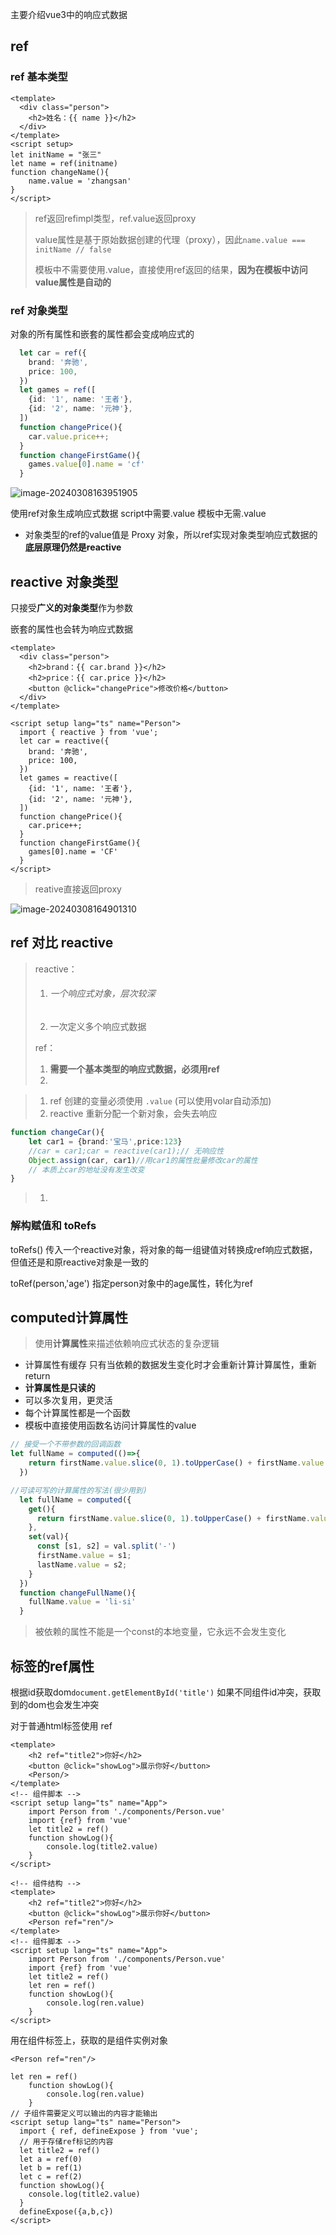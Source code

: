 主要介绍vue3中的响应式数据

## ref

### ref 基本类型

```vue
<template>
  <div class="person">
    <h2>姓名：{{ name }}</h2>
  </div>
</template>
<script setup>
let initName = "张三"
let name = ref(initname)
function changeName(){
    name.value = 'zhangsan'
}
</script>

```

> ref返回refimpl类型，ref.value返回proxy
>
> value属性是基于原始数据创建的代理（proxy），因此`name.value === initName // false`
>
> 模板中不需要使用.value，直接使用ref返回的结果，**因为在模板中访问value属性是自动的**

### ref 对象类型

对象的所有属性和嵌套的属性都会变成响应式的

```ts
  let car = ref({
    brand: '奔驰',
    price: 100,
  })
  let games = ref([
    {id: '1', name: '王者'},
    {id: '2', name: '元神'},
  ])
  function changePrice(){
    car.value.price++;
  }
  function changeFirstGame(){
    games.value[0].name = 'cf'
  }
```



![image-20240308163951905](./images/image-20240308163951905.png)

使用ref对象生成响应式数据
script中需要.value
模板中无需.value

- 对象类型的ref的value值是 Proxy 对象，所以ref实现对象类型响应式数据的**底层原理仍然是reactive**

## reactive 对象类型

只接受**广义的对象类型**作为参数

嵌套的属性也会转为响应式数据

```vue
<template>
  <div class="person">
    <h2>brand：{{ car.brand }}</h2>
    <h2>price：{{ car.price }}</h2>
    <button @click="changePrice">修改价格</button>
  </div>
</template>

<script setup lang="ts" name="Person">
  import { reactive } from 'vue';
  let car = reactive({
    brand: '奔驰',
    price: 100,
  })
  let games = reactive([
    {id: '1', name: '王者'},
    {id: '2', name: '元神'},
  ])
  function changePrice(){
    car.price++;
  }
  function changeFirstGame(){
    games[0].name = 'CF'
  }
</script>
```

> reative直接返回proxy

![image-20240308164901310](./images/image-20240308164901310.png)

## ref 对比 reactive

> reactive：
>
> 1. ###### 一个响应式对象，层次较深
>
> 2. 一次定义多个响应式数据
>
> ref：
>
> 1. **需要一个基本类型的响应式数据，必须用ref**
> 2. 

> 1. ref 创建的变量必须使用 `.value` (可以使用volar自动添加)
> 2. reactive 重新分配一个新对象，会失去响应

```ts
function changeCar(){
    let car1 = {brand:'宝马',price:123}
    //car = car1;car = reactive(car1);// 无响应性
    Object.assign(car, car1)//用car1的属性批量修改car的属性
    // 本质上car的地址没有发生改变
}
```

> 1. 

### 解构赋值和 toRefs

toRefs() 传入一个reactive对象，将对象的每一组键值对转换成ref响应式数据，但值还是和原reactive对象是一致的

toRef(person,'age') 指定person对象中的age属性，转化为ref

## computed计算属性

> 使用**计算属性**来描述依赖响应式状态的复杂逻辑

- 计算属性有缓存
    只有当依赖的数据发生变化时才会重新计算计算属性，重新return
- **计算属性是只读的**
- 可以多次复用，更灵活
- 每个计算属性都是一个函数
- 模板中直接使用函数名访问计算属性的value

```ts
// 接受一个不带参数的回调函数
let fullName = computed(()=>{
    return firstName.value.slice(0, 1).toUpperCase() + firstName.value.slice(1) + '-' + lastName.value
  })
```

```ts
//可读可写的计算属性的写法(很少用到)
  let fullName = computed({
    get(){
      return firstName.value.slice(0, 1).toUpperCase() + firstName.value.slice(1) + '-' + lastName.value
    },
    set(val){
      const [s1, s2] = val.split('-')
      firstName.value = s1;
      lastName.value = s2;
    }
  })
  function changeFullName(){
    fullName.value = 'li-si'
  }
```

> 被依赖的属性不能是一个const的本地变量，它永远不会发生变化

## 标签的ref属性

根据id获取dom`document.getElementById('title')`
如果不同组件id冲突，获取到的dom也会发生冲突

对于普通html标签使用 ref

```vue
<template>
    <h2 ref="title2">你好</h2>
    <button @click="showLog">展示你好</button>
    <Person/>
</template>
<!-- 组件脚本 -->
<script setup lang="ts" name="App">
    import Person from './components/Person.vue'
    import {ref} from 'vue'
    let title2 = ref()
    function showLog(){
        console.log(title2.value)
    }
</script>
```

```vue
<!-- 组件结构 -->
<template>
    <h2 ref="title2">你好</h2>
    <button @click="showLog">展示你好</button>
    <Person ref="ren"/>
</template>
<!-- 组件脚本 -->
<script setup lang="ts" name="App">
    import Person from './components/Person.vue'
    import {ref} from 'vue'
    let title2 = ref()
    let ren = ref()
    function showLog(){
        console.log(ren.value)
    }
</script>
```

用在组件标签上，获取的是组件实例对象

```vue
<Person ref="ren"/>

let ren = ref()
    function showLog(){
        console.log(ren.value)
    }
// 子组件需要定义可以输出的内容才能输出
<script setup lang="ts" name="Person">
  import { ref, defineExpose } from 'vue';
  // 用于存储ref标记的内容
  let title2 = ref()
  let a = ref(0)
  let b = ref(1)
  let c = ref(2)
  function showLog(){
    console.log(title2.value)
  }
  defineExpose({a,b,c})
</script>

```






